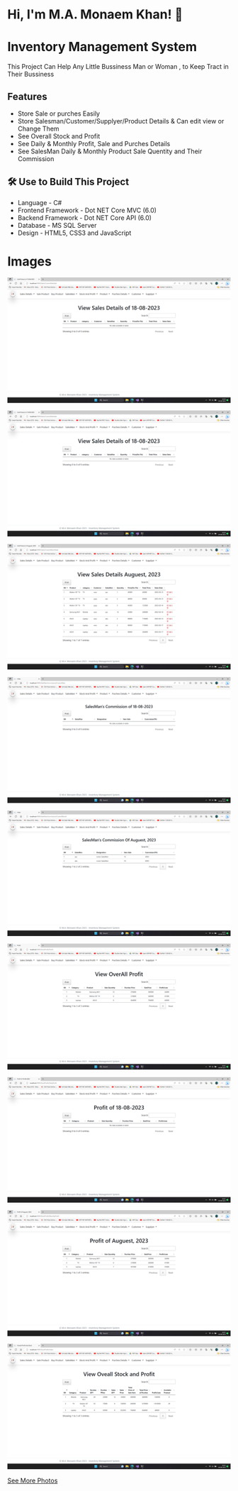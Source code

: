 
# Hi, I'm M.A. Monaem Khan! 👋


# Inventory Management System

This Project Can Help Any Little Bussiness Man or Woman , to Keep Tract in Their Bussiness


## Features

- Store Sale or purches Easily
- Store Salesman/Customer/Supplyer/Product Details & Can edit view or Change Them
- See Overall Stock and Profit
- See Daily & Monthly Profit, Sale and Purches Details
- See SalesMan Daily & Monthly Product Sale Quentity and Their Commission


## 🛠 Use to Build This Project
- Language - C#
- Frontend Framework - Dot NET Core MVC (6.0)
- Backend Framework - Dot NET Core API (6.0)
- Database - MS SQL Server
- Design - HTML5, CSS3 and JavaScript

# Images

![Logo](https://github.com/MonaemKhan/DOt-Net-Core-API-Core-MVC-Projects/blob/main/MiniInventoryManagementSystem/Projects%20Images/Daily%20Sale%20Details.png)

![Logo](https://github.com/MonaemKhan/DOt-Net-Core-API-Core-MVC-Projects/blob/main/MiniInventoryManagementSystem/Projects%20Images/Daily%20Sale%20Details.png)

![Logo](https://github.com/MonaemKhan/DOt-Net-Core-API-Core-MVC-Projects/blob/main/MiniInventoryManagementSystem/Projects%20Images/Monthly%20Sale%20Details.png)

![Logo](https://github.com/MonaemKhan/DOt-Net-Core-API-Core-MVC-Projects/blob/main/MiniInventoryManagementSystem/Projects%20Images/Daily%20SalesMan%20Commision.png)

![Logo](https://github.com/MonaemKhan/DOt-Net-Core-API-Core-MVC-Projects/blob/main/MiniInventoryManagementSystem/Projects%20Images/SalesMan%20Commission%20Monthly.png)

![Logo](https://github.com/MonaemKhan/DOt-Net-Core-API-Core-MVC-Projects/blob/main/MiniInventoryManagementSystem/Projects%20Images/profit.png)

![Logo](https://github.com/MonaemKhan/DOt-Net-Core-API-Core-MVC-Projects/blob/main/MiniInventoryManagementSystem/Projects%20Images/profit%20daily.png)

![Logo](https://github.com/MonaemKhan/DOt-Net-Core-API-Core-MVC-Projects/blob/main/MiniInventoryManagementSystem/Projects%20Images/profit%20monthly.png)

![Logo](https://github.com/MonaemKhan/DOt-Net-Core-API-Core-MVC-Projects/blob/main/MiniInventoryManagementSystem/Projects%20Images/OverAll%20Stock%20and%20Profit.png)


[See More Photos](https://github.com/MonaemKhan/DOt-Net-Core-API-Core-MVC-Projects/blob/main/MiniInventoryManagementSystem/Projects%20Images)
